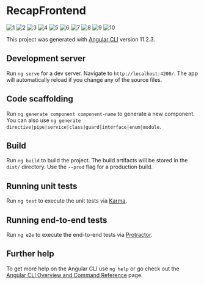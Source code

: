 # RecapFrontend


![1](https://user-images.githubusercontent.com/65495192/114321163-fc0f0180-9b21-11eb-94ec-9c368d473210.PNG)
![2](https://user-images.githubusercontent.com/65495192/114321156-f3b6c680-9b21-11eb-9ca3-1a97ea7f24ed.PNG)
![3](https://user-images.githubusercontent.com/65495192/114321162-fb766b00-9b21-11eb-9305-0c2c3ccc9d6a.PNG)
![4](https://user-images.githubusercontent.com/65495192/114321166-03cea600-9b22-11eb-8625-9913084bfb75.PNG)
![5](https://user-images.githubusercontent.com/65495192/114321167-04673c80-9b22-11eb-9cfc-feee6c003bb9.PNG)
![6](https://user-images.githubusercontent.com/65495192/114321168-04ffd300-9b22-11eb-9291-5ac996cce09e.PNG)
![7](https://user-images.githubusercontent.com/65495192/114321169-05986980-9b22-11eb-998a-7fe80d9d5527.PNG)
![8](https://user-images.githubusercontent.com/65495192/114321170-06310000-9b22-11eb-9ec3-42b3db98e8d1.PNG)
![9](https://user-images.githubusercontent.com/65495192/114321172-0a5d1d80-9b22-11eb-83e6-828432b95d47.PNG)
![10](https://user-images.githubusercontent.com/65495192/114321173-0b8e4a80-9b22-11eb-9ef1-e2f9b919ffd4.PNG)



This project was generated with [Angular CLI](https://github.com/angular/angular-cli) version 11.2.3.

## Development server

Run `ng serve` for a dev server. Navigate to `http://localhost:4200/`. The app will automatically reload if you change any of the source files.

## Code scaffolding

Run `ng generate component component-name` to generate a new component. You can also use `ng generate directive|pipe|service|class|guard|interface|enum|module`.

## Build

Run `ng build` to build the project. The build artifacts will be stored in the `dist/` directory. Use the `--prod` flag for a production build.

## Running unit tests

Run `ng test` to execute the unit tests via [Karma](https://karma-runner.github.io).

## Running end-to-end tests

Run `ng e2e` to execute the end-to-end tests via [Protractor](http://www.protractortest.org/).

## Further help

To get more help on the Angular CLI use `ng help` or go check out the [Angular CLI Overview and Command Reference](https://angular.io/cli) page.






